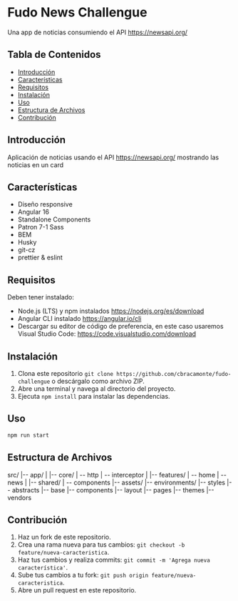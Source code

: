 # Fudo News Challengue

Una app de noticias consumiendo el API <https://newsapi.org/>

## Tabla de Contenidos

- [Introducción](#introducción)
- [Características](#características)
- [Requisitos](#requisitos)
- [Instalación](#instalación)
- [Uso](#uso)
- [Estructura de Archivos](#estructura-de-archivos)
- [Contribución](#contribución)

## Introducción

Aplicación de noticias usando el API <https://newsapi.org/> mostrando las noticias en un card

## Características

- Diseño responsive
- Angular 16
- Standalone Components
- Patron 7-1 Sass
- BEM
- Husky
- git-cz
- prettier & eslint

## Requisitos

Deben tener instalado:

- Node.js (LTS) y npm instalados <https://nodejs.org/es/download>
- Angular CLI instalado  <https://angular.io/cli>
- Descargar su editor de código de preferencia, en este caso usaremos Visual Studio Code: <https://code.visualstudio.com/download>

## Instalación

1. Clona este repositorio `git clone https://github.com/cbracamonte/fudo-challengue` o descárgalo como archivo ZIP.
2. Abre una terminal y navega al directorio del proyecto.
3. Ejecuta `npm install` para instalar las dependencias.

## Uso

```bash
npm run start
```

## Estructura de Archivos

src/
|-- app/
|   |-- core/
        | -- http
        | -- interceptor
|   |-- features/
        | -- home
        | -- news
|   |-- shared/
        | -- components
|-- assets/
|-- environments/
|-- styles
    |-- abstracts
    |-- base
    |-- components
    |-- layout
    |-- pages
    |-- themes
    |-- vendors

## Contribución

1. Haz un fork de este repositorio.
2. Crea una rama nueva para tus cambios: `git checkout -b feature/nueva-caracteristica`.
3. Haz tus cambios y realiza commits: `git commit -m 'Agrega nueva característica'`.
4. Sube tus cambios a tu fork: `git push origin feature/nueva-caracteristica`.
5. Abre un pull request en este repositorio.
